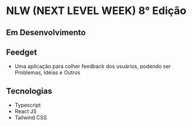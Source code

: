 # NLW (NEXT LEVEL WEEK) 8° Edição

## Em Desenvolvimento

## Feedget

- Uma aplicação para colher feedback dos usuários, podendo ser Problemas, Idéias e Outros

## Tecnologias

- Typescript
- React JS
- Tailwind CSS
